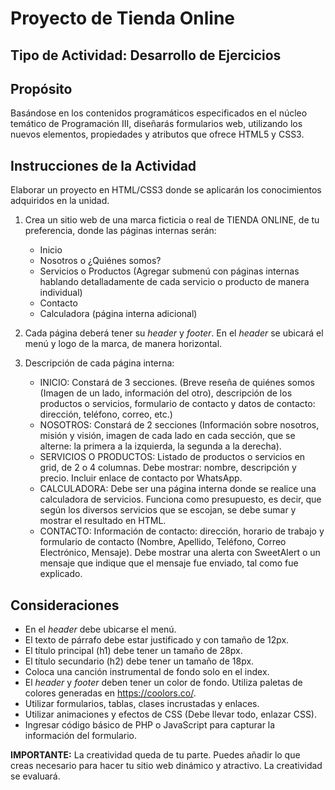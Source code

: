 # Proyecto de Tienda Online

## Tipo de Actividad: Desarrollo de Ejercicios

## Propósito

Basándose en los contenidos programáticos especificados en el núcleo temático de Programación III, diseñarás formularios web, utilizando los nuevos elementos, propiedades y atributos que ofrece HTML5 y CSS3.

## Instrucciones de la Actividad

Elaborar un proyecto en HTML/CSS3 donde se aplicarán los conocimientos adquiridos en la unidad.

1.  Crea un sitio web de una marca ficticia o real de TIENDA ONLINE, de tu preferencia, donde las páginas internas serán:
    * Inicio
    * Nosotros o ¿Quiénes somos?
    * Servicios o Productos (Agregar submenú con páginas internas hablando detalladamente de cada servicio o producto de manera individual)
    * Contacto
    * Calculadora (página interna adicional)

2.  Cada página deberá tener su *header* y *footer*. En el *header* se ubicará el menú y logo de la marca, de manera horizontal.

3.  Descripción de cada página interna:
    * INICIO: Constará de 3 secciones. (Breve reseña de quiénes somos (Imagen de un lado, información del otro), descripción de los productos o servicios, formulario de contacto y datos de contacto: dirección, teléfono, correo, etc.)
    * NOSOTROS: Constará de 2 secciones (Información sobre nosotros, misión y visión, imagen de cada lado en cada sección, que se alterne: la primera a la izquierda, la segunda a la derecha).
    * SERVICIOS O PRODUCTOS: Listado de productos o servicios en grid, de 2 o 4 columnas. Debe mostrar: nombre, descripción y precio. Incluir enlace de contacto por WhatsApp.
    * CALCULADORA: Debe ser una página interna donde se realice una calculadora de servicios. Funciona como presupuesto, es decir, que según los diversos servicios que se escojan, se debe sumar y mostrar el resultado en HTML.
    * CONTACTO: Información de contacto: dirección, horario de trabajo y formulario de contacto (Nombre, Apellido, Teléfono, Correo Electrónico, Mensaje). Debe mostrar una alerta con SweetAlert o un mensaje que indique que el mensaje fue enviado, tal como fue explicado.

## Consideraciones

* En el *header* debe ubicarse el menú.
* El texto de párrafo debe estar justificado y con tamaño de 12px.
* El título principal (h1) debe tener un tamaño de 28px.
* El título secundario (h2) debe tener un tamaño de 18px.
* Coloca una canción instrumental de fondo solo en el index.
* El *header* y *footer* deben tener un color de fondo. Utiliza paletas de colores generadas en <https://coolors.co/>.
* Utilizar formularios, tablas, clases incrustadas y enlaces.
* Utilizar animaciones y efectos de CSS (Debe llevar todo, enlazar CSS).
* Ingresar código básico de PHP o JavaScript para capturar la información del formulario.

**IMPORTANTE:** La creatividad queda de tu parte. Puedes añadir lo que creas necesario para hacer tu sitio web dinámico y atractivo. La creatividad se evaluará.

